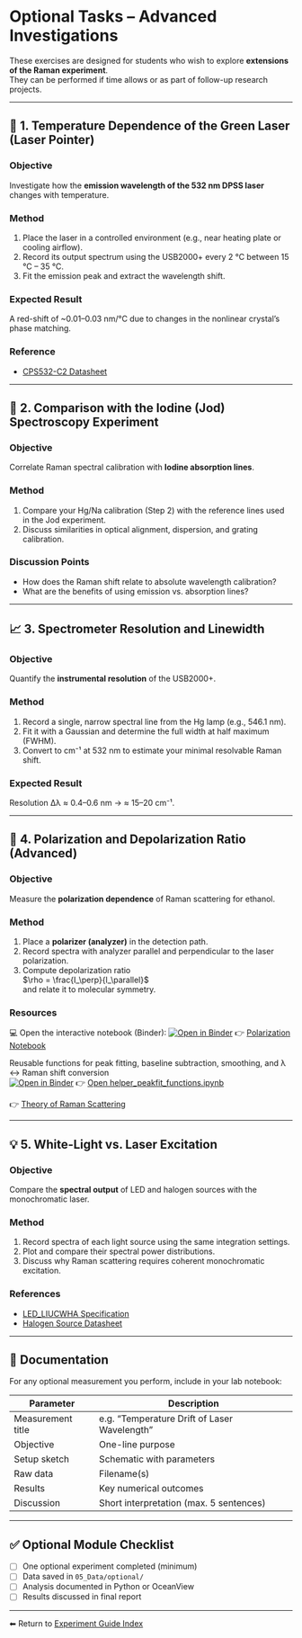 # Optional Tasks – Advanced Investigations

These exercises are designed for students who wish to explore **extensions of the Raman experiment**.  
They can be performed if time allows or as part of follow-up research projects.

---

## 🔬 1. Temperature Dependence of the Green Laser (Laser Pointer)

### Objective
Investigate how the **emission wavelength of the 532 nm DPSS laser** changes with temperature.

### Method
1. Place the laser in a controlled environment (e.g., near heating plate or cooling airflow).  
2. Record its output spectrum using the USB2000+ every 2 °C between 15 °C – 35 °C.  
3. Fit the emission peak and extract the wavelength shift.

### Expected Result
A red-shift of ~0.01–0.03 nm/°C due to changes in the nonlinear crystal’s phase matching.

### Reference
- [CPS532-C2 Datasheet](../06_Literature/Diodenlasermodul_CPS532-C2.pdf)

---

## 🧠 2. Comparison with the Iodine (Jod) Spectroscopy Experiment

### Objective
Correlate Raman spectral calibration with **Iodine absorption lines**.

### Method
1. Compare your Hg/Na calibration (Step 2) with the reference lines used in the Jod experiment.  
2. Discuss similarities in optical alignment, dispersion, and grating calibration.

### Discussion Points
- How does the Raman shift relate to absolute wavelength calibration?  
- What are the benefits of using emission vs. absorption lines?

---

## 📈 3. Spectrometer Resolution and Linewidth

### Objective
Quantify the **instrumental resolution** of the USB2000+.

### Method
1. Record a single, narrow spectral line from the Hg lamp (e.g., 546.1 nm).  
2. Fit it with a Gaussian and determine the full width at half maximum (FWHM).  
3. Convert to cm⁻¹ at 532 nm to estimate your minimal resolvable Raman shift.

### Expected Result
Resolution Δλ ≈ 0.4–0.6 nm → ≈ 15–20 cm⁻¹.

---

## 🧲 4. Polarization and Depolarization Ratio (Advanced)

### Objective
Measure the **polarization dependence** of Raman scattering for ethanol.

### Method
1. Place a **polarizer (analyzer)** in the detection path.  
2. Record spectra with analyzer parallel and perpendicular to the laser polarization.  
3. Compute depolarization ratio   
   $\rho = \frac{I_\perp}{I_\parallel}$  
   and relate it to molecular symmetry.

### Resources
💻 Open the interactive notebook (Binder):
[![Open in Binder](https://mybinder.org/badge_logo.svg)](https://mybinder.org/v2/gh/adv-labs-ufr/handbook/main?labpath=experiments/fp1/raman/02_Notebooks/depolarization_ratio.ipynb)
👉 [Polarization Notebook](../02_Notebooks/depolarization_ratio.ipynb)

Reusable functions for peak fitting, baseline subtraction, smoothing, and λ ↔ Raman shift conversion  
[![Open in Binder](https://mybinder.org/badge_logo.svg)](https://mybinder.org/v2/gh/adv-labs-ufr/handbook/main?labpath=experiments/fp1/raman/02_Notebooks/helper_peakfit_functions.ipynb)
👉 [Open helper_peakfit_functions.ipynb](../02_Notebooks/helper_peakfit_functions.ipynb)

👉 [Theory of Raman Scattering](../03_Background/theory_raman_scattering.md)

---

## 💡 5. White-Light vs. Laser Excitation

### Objective
Compare the **spectral output** of LED and halogen sources with the monochromatic laser.

### Method
1. Record spectra of each light source using the same integration settings.  
2. Plot and compare their spectral power distributions.  
3. Discuss why Raman scattering requires coherent monochromatic excitation.

### References
- [LED_LIUCWHA Specification](../06_Literature/LED_LIUCWHA-SpecSheet.pdf)  
- [Halogen Source Datasheet](../06_Literature/LED_LIU-PS-SpecSheet.pdf)

---

## 📘 Documentation

For any optional measurement you perform, include in your lab notebook:

| Parameter | Description |
|------------|--------------|
| Measurement title | e.g. “Temperature Drift of Laser Wavelength” |
| Objective | One-line purpose |
| Setup sketch | Schematic with parameters |
| Raw data | Filename(s) |
| Results | Key numerical outcomes |
| Discussion | Short interpretation (max. 5 sentences) |

---

## ✅ Optional Module Checklist

- [ ] One optional experiment completed (minimum)  
- [ ] Data saved in `05_Data/optional/`  
- [ ] Analysis documented in Python or OceanView  
- [ ] Results discussed in final report  

---

⬅ Return to [Experiment Guide Index](index.md)  

<style>
/* Hide Prev/Next footer ONLY on this page */
.bd-article-nav {
    display: none !important;
}
</style>

